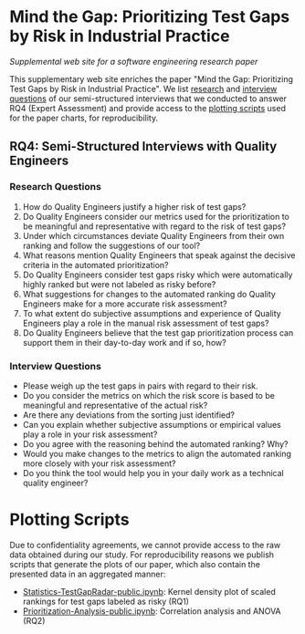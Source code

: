 # Mind the Gap: Prioritizing Test Gaps by Risk in Industrial Practice
_Supplemental web site for a software engineering research paper_

This supplementary web site enriches the paper "Mind the Gap: Prioritizing Test Gaps by Risk
in Industrial Practice". We list [research](#research-questions) and [interview questions](#interview-questions) of our semi-structured interviews that we conducted to answer RQ4 (Expert Assessment) and provide access to the [plotting scripts](#plotting-scripts) used for the paper charts, for reproducibility.

## RQ4: Semi-Structured Interviews with Quality Engineers

### Research Questions

1. How do Quality Engineers justify a higher risk of test gaps?
2. Do Quality Engineers consider our metrics used for the prioritization to be meaningful and representative with regard to the risk of test gaps?
3. Under which circumstances deviate Quality Engineers from their own ranking and follow the suggestions of our tool?
4. What reasons mention Quality Engineers that speak against the decisive criteria in the automated prioritization?
5. Do Quality Engineers consider test gaps risky which were automatically highly ranked but were not labeled as risky before?
6. What suggestions for changes to the automated ranking do Quality Engineers make for a more accurate risk assessment?
7. To what extent do subjective assumptions and experience of Quality Engineers play a role in the manual risk assessment of test gaps?
8. Do Quality Engineers believe that the test gap prioritization process can support them in their day-to-day work and if so, how?

### Interview Questions

 * Please weigh up the test gaps in pairs with regard to their risk.
 * Do you consider the metrics on which the risk score is based to be meaningful and representative of the actual risk?
 * Are there any deviations from the sorting just identified?
 * Can you explain whether subjective assumptions or empirical values play a role in your risk assessment?
 * Do you agree with the reasoning behind the automated ranking? Why?
 * Would you make changes to the metrics to align the automated ranking more closely with your risk assessment?
 * Do you think the tool would help you in your daily work as a technical quality engineer?

# Plotting Scripts

Due to confidentiality agreements, we cannot provide access to the raw data obtained during our study.
For reproducibility reasons we publish scripts that generate the plots of our paper, which also contain the presented data in an aggregated manner:

* [Statistics-TestGapRadar-public.ipynb](https://anonymous.4open.science/r/test-gap-risk-5228/Statistics-TestGapRadar-public.ipynb): Kernel density plot of scaled rankings for test gaps labeled as risky (RQ1)
* [Prioritization-Analysis-public.ipynb](https://anonymous.4open.science/r/test-gap-risk-5228/Prioritization-Analysis-public.ipynb): Correlation analysis and ANOVA (RQ2)